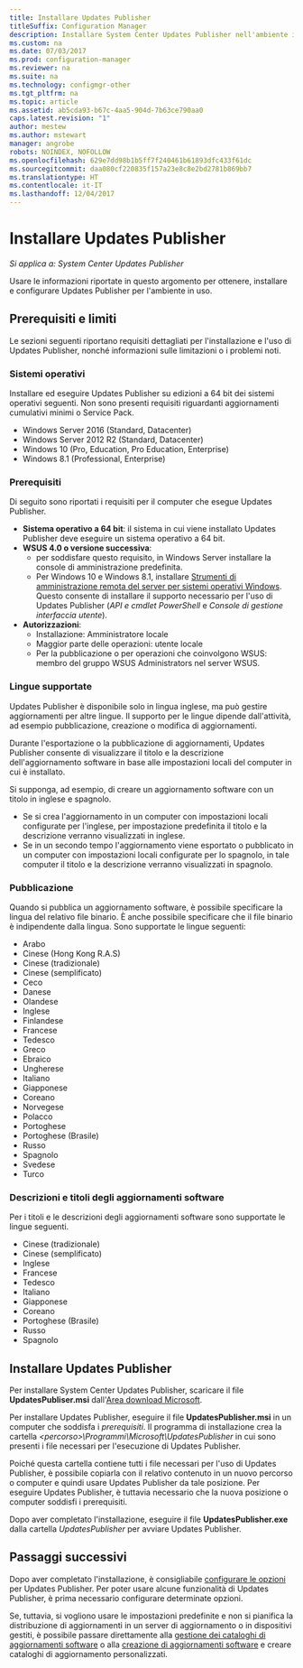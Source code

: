 ```yaml
---
title: Installare Updates Publisher
titleSuffix: Configuration Manager
description: Installare System Center Updates Publisher nell'ambiente in uso
ms.custom: na
ms.date: 07/03/2017
ms.prod: configuration-manager
ms.reviewer: na
ms.suite: na
ms.technology: configmgr-other
ms.tgt_pltfrm: na
ms.topic: article
ms.assetid: ab5cda93-b67c-4aa5-904d-7b63ce790aa0
caps.latest.revision: "1"
author: mestew
ms.author: mstewart
manager: angrobe
robots: NOINDEX, NOFOLLOW
ms.openlocfilehash: 629e7dd98b1b5ff7f240461b61893dfc433f61dc
ms.sourcegitcommit: daa080cf220835f157a23e8c8e2bd2781b869bb7
ms.translationtype: HT
ms.contentlocale: it-IT
ms.lasthandoff: 12/04/2017
---
```

# <a name="install-updates-publisher"></a>Installare Updates Publisher

*Si applica a: System Center Updates Publisher*

Usare le informazioni riportate in questo argomento per ottenere, installare e configurare Updates Publisher per l'ambiente in uso.


## <a name="prerequisites-and-limitations"></a>Prerequisiti e limiti
Le sezioni seguenti riportano requisiti dettagliati per l'installazione e l'uso di Updates Publisher, nonché informazioni sulle limitazioni o i problemi noti.

### <a name="operating-systems"></a>Sistemi operativi
Installare ed eseguire Updates Publisher su edizioni a 64 bit dei sistemi operativi seguenti. Non sono presenti requisiti riguardanti aggiornamenti cumulativi minimi o Service Pack.

-   Windows Server 2016 (Standard, Datacenter)
-   Windows Server 2012 R2 (Standard, Datacenter)
-   Windows 10 (Pro, Education, Pro Education, Enterprise)
-   Windows 8.1 (Professional, Enterprise)

### <a name="prerequisites"></a>Prerequisiti
Di seguito sono riportati i requisiti per il computer che esegue Updates Publisher.

-   **Sistema operativo a 64 bit**: il sistema in cui viene installato Updates Publisher deve eseguire un sistema operativo a 64 bit.
-   **WSUS 4.0 o versione successiva**:
    -   per soddisfare questo requisito, in Windows Server installare la console di amministrazione predefinita.
    -   Per Windows 10 e Windows 8.1, installare [Strumenti di amministrazione remota del server per sistemi operativi Windows](https://support.microsoft.com/help/2693643/remote-server-administration-tools-rsat-for-windows-operating-systems). Questo consente di installare il supporto necessario per l'uso di Updates Publisher (*API e cmdlet PowerShell* e *Console di gestione interfaccia utente*).
-   **Autorizzazioni**:
    -   Installazione: Amministratore locale
    -   Maggior parte delle operazioni: utente locale
    -   Per la pubblicazione o per operazioni che coinvolgono WSUS: membro del gruppo WSUS Administrators nel server WSUS.

### <a name="supported-languages"></a>Lingue supportate
Updates Publisher è disponibile solo in lingua inglese, ma può gestire aggiornamenti per altre lingue. Il supporto per le lingue dipende dall'attività, ad esempio pubblicazione, creazione o modifica di aggiornamenti.

Durante l'esportazione o la pubblicazione di aggiornamenti, Updates Publisher consente di visualizzare il titolo e la descrizione dell'aggiornamento software in base alle impostazioni locali del computer in cui è installato.

Si supponga, ad esempio, di creare un aggiornamento software con un titolo in inglese e spagnolo.

-   Se si crea l'aggiornamento in un computer con impostazioni locali configurate per l'inglese, per impostazione predefinita il titolo e la descrizione verranno visualizzati in inglese.
-   Se in un secondo tempo l'aggiornamento viene esportato o pubblicato in un computer con impostazioni locali configurate per lo spagnolo, in tale computer il titolo e la descrizione verranno visualizzati in spagnolo.

### <a name="publishing"></a>Pubblicazione
Quando si pubblica un aggiornamento software, è possibile specificare la lingua del relativo file binario. È anche possibile specificare che il file binario è indipendente dalla lingua. Sono supportate le lingue seguenti:

-   Arabo
-   Cinese (Hong Kong R.A.S)
-   Cinese (tradizionale)
-   Cinese (semplificato)
-   Ceco
-   Danese
-   Olandese
-   Inglese
-   Finlandese
-   Francese
-   Tedesco
-   Greco
-   Ebraico
-   Ungherese
-   Italiano
-   Giapponese
-   Coreano
-   Norvegese
-   Polacco
-   Portoghese
-   Portoghese (Brasile)
-   Russo
-   Spagnolo
-   Svedese
-   Turco

### <a name="software-update-titles-and-descriptions"></a>Descrizioni e titoli degli aggiornamenti software
Per i titoli e le descrizioni degli aggiornamenti software sono supportate le lingue seguenti.

-   Cinese (tradizionale)
-   Cinese (semplificato)
-   Inglese
-   Francese
-   Tedesco
-   Italiano
-   Giapponese
-   Coreano
-   Portoghese (Brasile)
-   Russo
-   Spagnolo



## <a name="install-updates-publisher"></a>Installare Updates Publisher
Per installare System Center Updates Publisher, scaricare il file **UpdatesPubliser.msi** dall'[Area download Microsoft](https://go.microsoft.com/fwlink/?linkid=847967).

Per installare Updates Publisher, eseguire il file **UpdatesPublisher.msi** in un computer che soddisfa i *prerequisiti*. Il programma di installazione crea la cartella *&lt;percorso&gt;\Programmi\Microsoft\UpdatesPublisher* in cui sono presenti i file necessari per l'esecuzione di Updates Publisher.

Poiché questa cartella contiene tutti i file necessari per l'uso di Updates Publisher, è possibile copiarla con il relativo contenuto in un nuovo percorso o computer e quindi usare Updates Publisher da tale posizione. Per eseguire Updates Publisher, è tuttavia necessario che la nuova posizione o computer soddisfi i prerequisiti.

Dopo aver completato l'installazione, eseguire il file **UpdatesPublisher.exe** dalla cartella *UpdatesPublisher* per avviare Updates Publisher.

## <a name="next-steps"></a>Passaggi successivi
 Dopo aver completato l'installazione, è consigliabile [configurare le opzioni](updates-publisher-options.md) per Updates Publisher. Per poter usare alcune funzionalità di Updates Publisher, è prima necessario configurare determinate opzioni.

 Se, tuttavia, si vogliono usare le impostazioni predefinite e non si pianifica la distribuzione di aggiornamenti in un server di aggiornamento o in dispositivi gestiti, è possibile passare direttamente alla [gestione dei cataloghi di aggiornamenti software](updates-publisher-catalogs.md) o alla [creazione di aggiornamenti software](create-updates-with-updates-publisher.md) e creare cataloghi di aggiornamento personalizzati.


